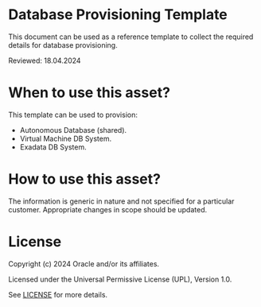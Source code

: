 # Database Provisioning Template

This document can be used as a reference template to collect the required details for database provisioning.

Reviewed: 18.04.2024

# When to use this asset?

This template can be used to provision:

- Autonomous Database (shared).
- Virtual Machine DB System.
- Exadata DB System.

# How to use this asset?

The information is generic in nature and not specified for a particular customer. Appropriate changes in scope should be updated.

# License

Copyright (c) 2024 Oracle and/or its affiliates.

Licensed under the Universal Permissive License (UPL), Version 1.0.

See [LICENSE](LICENSE) for more details.
